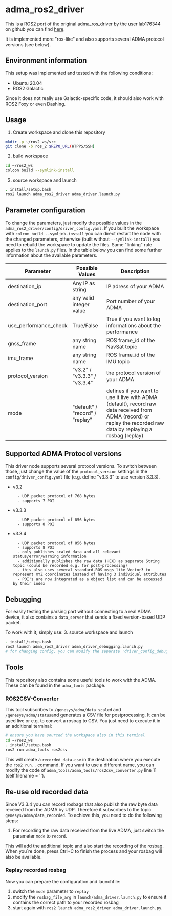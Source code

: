 # adma_ros2_driver

This is a ROS2 port of the original adma_ros_driver by the user lab176344 on github you can find [here](https://github.com/lab176344/adma_ros_driver).

It is implemented more "ros-like" and also supports several ADMA protocol versions (see below).

## Environment information
This setup was implemented and tested with the following conditions:
- Ubuntu 20.04
- ROS2 Galactic

Since it does not really use Galactic-specific code, it should also work with ROS2 Foxy or even Dashing.

## Usage
1. Create workspace and clone this repository
```bash
mkdir -p ~/ros2_ws/src
git clone -b ros_2 $REPO_URL(HTPPS/SSH)
```

2. build workspace
```bash
cd ~/ros2_ws
colcon build --symlink-install
```

3. source workspace and launch
```bash
. install/setup.bash
ros2 launch adma_ros2_driver adma_driver.launch.py
```

## Parameter configuration
To change the parameters, just modify the possible values in the `adma_ros2_driver/config/driver_config.yaml`. If you built the workspace with `colcon build --symlink-install` you can direct restart the node with the changed parameters, otherwise (built without `--symlink-install`) you need to rebuild the workspace to update the files. Same "linking" rule applies to the `launch.py` files.
In the table below you can find some further information about the available parameters.

| Parameter | Possible Values | Description|
|---|---|---|
| destination_ip | Any IP as string | IP adress of your ADMA |
| destination_port | any valid integer value | Port number of your ADMA |
| use_performance_check | True/False | True if you want to log informations about the performance |
| gnss_frame | any string name | ROS frame_id of the NavSat topic |
| imu_frame | any string name | ROS frame_id of the IMU topic |
| protocol_version | "v3.2" / "v3.3.3" / "v3.3.4" | the protocol version of your ADMA |
| mode | "default" / "record" / "replay" | defines if you want to use it live with ADMA (default), record raw data received from ADMA (record) or replay the recorded raw data by replaying a rosbag (replay) |

## Supported ADMA Protocol versions
This driver node supports several protocol versions.
To switch between those, just change the value of the `protocol_version` settings in the `config/driver_config.yaml` file (e.g. define "v3.3.3" to use version 3.3.3).
* v3.2

        - UDP packet protocol of 768 bytes
        - supports 7 POI
- v3.3.3

        - UDP packet protocol of 856 bytes
        - supports 8 POI
- v3.3.4

        - UDP packet protocol of 856 bytes
        - supports 8 POI
        - only publishes scaled data and all relevant status/error/warning information
        - additionally publishes the raw data (HEX) as separate String topic (could be recorded e.g. for post-processing)
        - this also uses several standard-ROS msgs like Vector3 to represent XYZ coordinates instead of having 3 individual attributes
        - POI's are now integrated as a object list and can be accessed by their index 

## Debugging
For easily testing the parsing part without connecting to a real ADMA device,
it also contains a `data_server` that sends a fixed version-based UDP packet.

To work with it, simply use:
3. source workspace and launch
```bash
. install/setup.bash
ros2 launch adma_ros2_driver adma_driver_debugging.launch.py
# for changing config, you can modify the separate 'driver_config_debug.yaml' file
```

## Tools
This repository also contains some useful tools to work with the ADMA.
These can be found in the `adma_tools` package.

### ROS2CSV-Converter
This tool subscribes to `/genesys/adma/data_scaled` and `/genesys/adma/status`and generates a CSV file for postprocessing. It can be used live or e.g. to convert a rosbag to CSV. You just need to execute it in an additional terminal:

```bash
# ensure you have sourced the workspace also in this terminal
cd ~/ros2_ws
. install/setup.bash
ros2 run adma_tools ros2csv
```

This will create a `recorded_data.csv` in the destination where you execute the `ros2 run..` command.
If you want to use a different name, you can modify the code of `adma_tools/adma_tools/ros2csv_converter.py` line 11 (self.filename = '').
## Re-use old recorded data

Since V3.3.4 you can record rosbags that also publish the raw byte data received from the ADMA by UDP. Therefore it subscribes to the topic `genesys/adma/data_recorded`. To achieve this, you need to do the following steps:

1. For recording the raw data received from the live ADMA, just switch the parameter `mode` to `record`.

This will add the additional topic and also start the recording of the rosbag. When you`re done, press Ctrl+C to finish the process and your rosbag will also be available.

### Replay recorded rosbag
Now you can prepare the configuration and launchfile:
1. switch the `mode` parameter to `replay`
2. modify the `rosbag_file_arg` in `launch/adma_driver.launch.py` to ensure it contains the correct path to your recorded rosbag
3. start again with `ros2 launch adma_ros2_driver adma_driver.launch.py`.